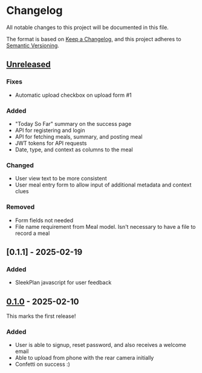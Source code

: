 # Changelog

All notable changes to this project will be documented in this file.

The format is based on [Keep a Changelog](https://keepachangelog.com/en/1.1.0/),
and this project adheres to [Semantic Versioning](https://semver.org/spec/v2.0.0.html).

## [Unreleased]

### Fixes

* Automatic upload checkbox on upload form #1

### Added 

* "Today So Far" summary on the success page 
* API for registering and login
* API for fetching meals, summary, and posting meal
* JWT tokens for API requests
* Date, type, and context as columns to the meal

### Changed

* User view text to be more consistent
* User meal entry form to allow input of additional metadata and context clues

### Removed

* Form fields not needed
* File name requirement from Meal model. Isn't necessary to have a file to record a meal

## [0.1.1] - 2025-02-19

### Added

* SleekPlan javascript for user feedback

## [0.1.0] - 2025-02-10

This marks the first release!

### Added

* User is able to signup, reset password, and also receives a welcome email
* Able to upload from phone with the rear camera initially
* Confetti on success :)

[Unreleased]: https://github.com/cgsmith/calorie/compare/0.1.0...HEAD
[0.1.0]: https://github.com/cgsmith/calorie/releases/tag/0.1.0